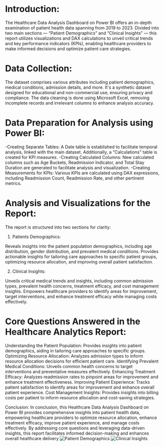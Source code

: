 # Introduction: 
The Healthcare Data Analysis Dashboard on Power BI offers an in-depth examination of patient health data spanning from 2019 to 2023. Divided into two main sections — “Patient Demographics” and “Clinical Insights” — this report utilizes visualizations and DAX calculations to unveil critical trends and key performance indicators (KPIs), enabling healthcare providers to make informed decisions and optimize patient care strategies.

# Data Collection: 
The dataset comprises various attributes including patient demographics, medical conditions, admission details, and more. It's a synthetic dataset designed for educational and non-commercial use, ensuring privacy and compliance. The data cleaning is done using Microsoft Excel, removing incomplete records and irrelevant columns to enhance analysis accuracy.


# Data Preparation for Analysis using Power BI:
-Creating Separate Tables: A Date table is established to facilitate temporal analysis, linked with the main dataset. Additionally, a “Calculations” table is created for KPI measures.
-Creating Calculated Columns: New calculated columns such as Age Buckets, Readmission Indicator, and Total Stay Duration are generated to facilitate analysis and visualization.
-Creating Measurements for KPIs: Various KPIs are calculated using DAX expressions, including Readmission Count, Readmission Rate, and other pertinent metrics.

# Analysis and Visualizations for the Report: 
The report is structured into two sections for clarity:

1. Patients Demographics:

Reveals insights into the patient population demographics, including age distribution, gender distribution, and prevalent medical conditions.
Provides actionable insights for tailoring care approaches to specific patient groups, optimizing resource allocation, and improving overall patient satisfaction.

2. Clinical Insights:

Unveils critical medical trends and insights, including common admission types, prevalent health concerns, treatment efficacy, and cost management insights.
Empowers healthcare providers to identify areas for improvement, target interventions, and enhance treatment efficacy while managing costs effectively.

# Core Questions Answered in the Healthcare Analytics Report:
Understanding the Patient Population: Provides insights into patient demographics, aiding in tailoring care approaches to specific groups.
Optimizing Resource Allocation: Analyzes admission types to inform resource allocation decisions for efficient patient care.
Identifying Prevalent Medical Conditions: Unveils common health concerns to target interventions and preventative measures effectively.
Enhancing Treatment Efficacy: Analyzes readmission rates to pinpoint areas for improvement and enhance treatment effectiveness.
Improving Patient Experience: Tracks patient satisfaction to identify areas for improvement and enhance overall patient experience.
Cost Management Insights: Provides insights into billing costs per patient to inform resource allocation and cost-saving strategies.




Conclusion: In conclusion, this Healthcare Data Analysis Dashboard on Power BI provides comprehensive insights into patient health data, empowering healthcare providers to optimize resource allocation, enhance treatment efficacy, improve patient experience, and manage costs effectively. By addressing core questions and leveraging data-driven insights, this report facilitates informed decision-making and enhances overall healthcare delivery
![Patient Demographics](https://github.com/Nikhil-Sawhney/Power-BI/assets/134135837/c6671fb9-e0ef-472d-b2ff-39aefc97ef2e)
![Clinical Insights](https://github.com/Nikhil-Sawhney/Power-BI/assets/134135837/9ca395e8-f7cf-4fc3-a124-40112512a347)
